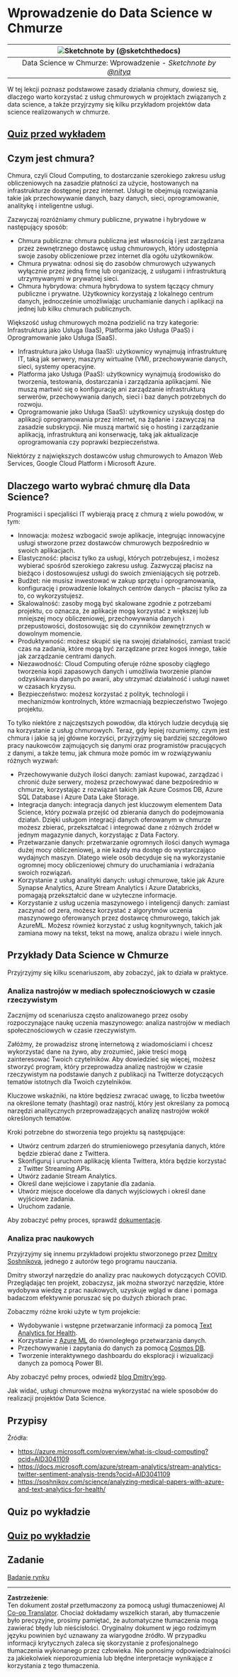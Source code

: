 <!--
CO_OP_TRANSLATOR_METADATA:
{
  "original_hash": "5f8e7cdefa096664ae86f795be571580",
  "translation_date": "2025-09-05T14:29:37+00:00",
  "source_file": "5-Data-Science-In-Cloud/17-Introduction/README.md",
  "language_code": "pl"
}
-->
# Wprowadzenie do Data Science w Chmurze

|![ Sketchnote by [(@sketchthedocs)](https://sketchthedocs.dev) ](../../sketchnotes/17-DataScience-Cloud.png)|
|:---:|
| Data Science w Chmurze: Wprowadzenie - _Sketchnote by [@nitya](https://twitter.com/nitya)_ |

W tej lekcji poznasz podstawowe zasady działania chmury, dowiesz się, dlaczego warto korzystać z usług chmurowych w projektach związanych z data science, a także przyjrzymy się kilku przykładom projektów data science realizowanych w chmurze.

## [Quiz przed wykładem](https://ff-quizzes.netlify.app/en/ds/quiz/32)

## Czym jest chmura?

Chmura, czyli Cloud Computing, to dostarczanie szerokiego zakresu usług obliczeniowych na zasadzie płatności za użycie, hostowanych na infrastrukturze dostępnej przez internet. Usługi te obejmują rozwiązania takie jak przechowywanie danych, bazy danych, sieci, oprogramowanie, analitykę i inteligentne usługi.

Zazwyczaj rozróżniamy chmury publiczne, prywatne i hybrydowe w następujący sposób:

* Chmura publiczna: chmura publiczna jest własnością i jest zarządzana przez zewnętrznego dostawcę usług chmurowych, który udostępnia swoje zasoby obliczeniowe przez internet dla ogółu użytkowników.
* Chmura prywatna: odnosi się do zasobów chmurowych używanych wyłącznie przez jedną firmę lub organizację, z usługami i infrastrukturą utrzymywanymi w prywatnej sieci.
* Chmura hybrydowa: chmura hybrydowa to system łączący chmury publiczne i prywatne. Użytkownicy korzystają z lokalnego centrum danych, jednocześnie umożliwiając uruchamianie danych i aplikacji na jednej lub kilku chmurach publicznych.

Większość usług chmurowych można podzielić na trzy kategorie: Infrastruktura jako Usługa (IaaS), Platforma jako Usługa (PaaS) i Oprogramowanie jako Usługa (SaaS).

* Infrastruktura jako Usługa (IaaS): użytkownicy wynajmują infrastrukturę IT, taką jak serwery, maszyny wirtualne (VM), przechowywanie danych, sieci, systemy operacyjne.
* Platforma jako Usługa (PaaS): użytkownicy wynajmują środowisko do tworzenia, testowania, dostarczania i zarządzania aplikacjami. Nie muszą martwić się o konfigurację ani zarządzanie infrastrukturą serwerów, przechowywania danych, sieci i baz danych potrzebnych do rozwoju.
* Oprogramowanie jako Usługa (SaaS): użytkownicy uzyskują dostęp do aplikacji oprogramowania przez internet, na żądanie i zazwyczaj na zasadzie subskrypcji. Nie muszą martwić się o hosting i zarządzanie aplikacją, infrastrukturą ani konserwację, taką jak aktualizacje oprogramowania czy poprawki bezpieczeństwa.

Niektórzy z największych dostawców usług chmurowych to Amazon Web Services, Google Cloud Platform i Microsoft Azure.

## Dlaczego warto wybrać chmurę dla Data Science?

Programiści i specjaliści IT wybierają pracę z chmurą z wielu powodów, w tym:

* Innowacja: możesz wzbogacić swoje aplikacje, integrując innowacyjne usługi stworzone przez dostawców chmurowych bezpośrednio w swoich aplikacjach.
* Elastyczność: płacisz tylko za usługi, których potrzebujesz, i możesz wybierać spośród szerokiego zakresu usług. Zazwyczaj płacisz na bieżąco i dostosowujesz usługi do swoich zmieniających się potrzeb.
* Budżet: nie musisz inwestować w zakup sprzętu i oprogramowania, konfigurację i prowadzenie lokalnych centrów danych – płacisz tylko za to, co wykorzystujesz.
* Skalowalność: zasoby mogą być skalowane zgodnie z potrzebami projektu, co oznacza, że aplikacje mogą korzystać z większej lub mniejszej mocy obliczeniowej, przechowywania danych i przepustowości, dostosowując się do czynników zewnętrznych w dowolnym momencie.
* Produktywność: możesz skupić się na swojej działalności, zamiast tracić czas na zadania, które mogą być zarządzane przez kogoś innego, takie jak zarządzanie centrami danych.
* Niezawodność: Cloud Computing oferuje różne sposoby ciągłego tworzenia kopii zapasowych danych i umożliwia tworzenie planów odzyskiwania danych po awarii, aby utrzymać działalność i usługi nawet w czasach kryzysu.
* Bezpieczeństwo: możesz korzystać z polityk, technologii i mechanizmów kontrolnych, które wzmacniają bezpieczeństwo Twojego projektu.

To tylko niektóre z najczęstszych powodów, dla których ludzie decydują się na korzystanie z usług chmurowych. Teraz, gdy lepiej rozumiemy, czym jest chmura i jakie są jej główne korzyści, przyjrzyjmy się bardziej szczegółowo pracy naukowców zajmujących się danymi oraz programistów pracujących z danymi, a także temu, jak chmura może pomóc im w rozwiązywaniu różnych wyzwań:

* Przechowywanie dużych ilości danych: zamiast kupować, zarządzać i chronić duże serwery, możesz przechowywać dane bezpośrednio w chmurze, korzystając z rozwiązań takich jak Azure Cosmos DB, Azure SQL Database i Azure Data Lake Storage.
* Integracja danych: integracja danych jest kluczowym elementem Data Science, który pozwala przejść od zbierania danych do podejmowania działań. Dzięki usługom integracji danych oferowanym w chmurze możesz zbierać, przekształcać i integrować dane z różnych źródeł w jednym magazynie danych, korzystając z Data Factory.
* Przetwarzanie danych: przetwarzanie ogromnych ilości danych wymaga dużej mocy obliczeniowej, a nie każdy ma dostęp do wystarczająco wydajnych maszyn. Dlatego wiele osób decyduje się na wykorzystanie ogromnej mocy obliczeniowej chmury do uruchamiania i wdrażania swoich rozwiązań.
* Korzystanie z usług analityki danych: usługi chmurowe, takie jak Azure Synapse Analytics, Azure Stream Analytics i Azure Databricks, pomagają przekształcić dane w użyteczne informacje.
* Korzystanie z usług uczenia maszynowego i inteligencji danych: zamiast zaczynać od zera, możesz korzystać z algorytmów uczenia maszynowego oferowanych przez dostawcę chmurowego, takich jak AzureML. Możesz również korzystać z usług kognitywnych, takich jak zamiana mowy na tekst, tekst na mowę, analiza obrazu i wiele innych.

## Przykłady Data Science w Chmurze

Przyjrzyjmy się kilku scenariuszom, aby zobaczyć, jak to działa w praktyce.

### Analiza nastrojów w mediach społecznościowych w czasie rzeczywistym

Zacznijmy od scenariusza często analizowanego przez osoby rozpoczynające naukę uczenia maszynowego: analiza nastrojów w mediach społecznościowych w czasie rzeczywistym.

Załóżmy, że prowadzisz stronę internetową z wiadomościami i chcesz wykorzystać dane na żywo, aby zrozumieć, jakie treści mogą zainteresować Twoich czytelników. Aby dowiedzieć się więcej, możesz stworzyć program, który przeprowadza analizę nastrojów w czasie rzeczywistym na podstawie danych z publikacji na Twitterze dotyczących tematów istotnych dla Twoich czytelników.

Kluczowe wskaźniki, na które będziesz zwracać uwagę, to liczba tweetów na określone tematy (hashtagi) oraz nastrój, który jest określany za pomocą narzędzi analitycznych przeprowadzających analizę nastrojów wokół określonych tematów.

Kroki potrzebne do stworzenia tego projektu są następujące:

* Utwórz centrum zdarzeń do strumieniowego przesyłania danych, które będzie zbierać dane z Twittera.
* Skonfiguruj i uruchom aplikację klienta Twittera, która będzie korzystać z Twitter Streaming APIs.
* Utwórz zadanie Stream Analytics.
* Określ dane wejściowe i zapytanie dla zadania.
* Utwórz miejsce docelowe dla danych wyjściowych i określ dane wyjściowe zadania.
* Uruchom zadanie.

Aby zobaczyć pełny proces, sprawdź [dokumentację](https://docs.microsoft.com/azure/stream-analytics/stream-analytics-twitter-sentiment-analysis-trends?WT.mc_id=academic-77958-bethanycheum&ocid=AID30411099).

### Analiza prac naukowych

Przyjrzyjmy się innemu przykładowi projektu stworzonego przez [Dmitry Soshnikova](http://soshnikov.com), jednego z autorów tego programu nauczania.

Dmitry stworzył narzędzie do analizy prac naukowych dotyczących COVID. Przeglądając ten projekt, zobaczysz, jak można stworzyć narzędzie, które wydobywa wiedzę z prac naukowych, uzyskuje wgląd w dane i pomaga badaczom efektywnie poruszać się po dużych zbiorach prac.

Zobaczmy różne kroki użyte w tym projekcie:

* Wydobywanie i wstępne przetwarzanie informacji za pomocą [Text Analytics for Health](https://docs.microsoft.com/azure/cognitive-services/text-analytics/how-tos/text-analytics-for-health?WT.mc_id=academic-77958-bethanycheum&ocid=AID3041109).
* Korzystanie z [Azure ML](https://azure.microsoft.com/services/machine-learning?WT.mc_id=academic-77958-bethanycheum&ocid=AID3041109) do równoległego przetwarzania danych.
* Przechowywanie i zapytania do danych za pomocą [Cosmos DB](https://azure.microsoft.com/services/cosmos-db?WT.mc_id=academic-77958-bethanycheum&ocid=AID3041109).
* Tworzenie interaktywnego dashboardu do eksploracji i wizualizacji danych za pomocą Power BI.

Aby zobaczyć pełny proces, odwiedź [blog Dmitry’ego](https://soshnikov.com/science/analyzing-medical-papers-with-azure-and-text-analytics-for-health/).

Jak widać, usługi chmurowe można wykorzystać na wiele sposobów do realizacji projektów Data Science.

## Przypisy

Źródła:
* https://azure.microsoft.com/overview/what-is-cloud-computing?ocid=AID3041109  
* https://docs.microsoft.com/azure/stream-analytics/stream-analytics-twitter-sentiment-analysis-trends?ocid=AID3041109  
* https://soshnikov.com/science/analyzing-medical-papers-with-azure-and-text-analytics-for-health/  

## Quiz po wykładzie

## [Quiz po wykładzie](https://ff-quizzes.netlify.app/en/ds/quiz/33)

## Zadanie

[Badanie rynku](assignment.md)

---

**Zastrzeżenie**:  
Ten dokument został przetłumaczony za pomocą usługi tłumaczeniowej AI [Co-op Translator](https://github.com/Azure/co-op-translator). Chociaż dokładamy wszelkich starań, aby tłumaczenie było precyzyjne, prosimy pamiętać, że automatyczne tłumaczenia mogą zawierać błędy lub nieścisłości. Oryginalny dokument w jego rodzimym języku powinien być uznawany za wiarygodne źródło. W przypadku informacji krytycznych zaleca się skorzystanie z profesjonalnego tłumaczenia wykonanego przez człowieka. Nie ponosimy odpowiedzialności za jakiekolwiek nieporozumienia lub błędne interpretacje wynikające z korzystania z tego tłumaczenia.